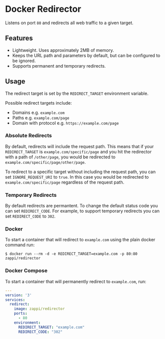 # Docker Redirector

Listens on port `80` and redirects all web traffic to a given target.

## Features

* Lightweight. Uses approximately 2MB of memory.
* Keeps the URL path and parameters by default, but can be configured to be ignored.
* Supports permanent and temporary redirects.

## Usage

The redirect target is set by the `REDIRECT_TARGET` environment variable.

Possible redirect targets include:

* Domains e.g. `example.com`
* Paths e.g. `example.com/page`
* Domain with protocol e.g. `https://example.com/page`

### Absolute Redirects

By default, redirects will include the request path. This means that if your `REDIRECT_TARGET` is `example.com/specific/page` and you hit the redirector with a path of `/other/page`, you would be redirected to `example.com/specific/page/other/page`.

To redirect to a specific target without including the request path, you can set `IGNORE_REQUEST_URI` to `true`. In this case you would be redirected to `example.com/specific/page` regardless of the request path.

### Temporary Redirects

By default redirects are permantent. To change the default status code you can set `REDIRECT_CODE`. For example, to support temporary redirects you can set `REDIRECT_CODE` to `302`.

### Docker

To start a container that will redirect to `example.com` using the plain docker command run:

```console
$ docker run --rm -d -e REDIRECT_TARGET=example.com -p 80:80 zappi/redirector
```

### Docker Compose

To start a container that will permanently redirect to `example.com`, run:

```yaml
---
version: '3'
services:
  redirect:
    image: zappi/redirector
    ports:
      - 80
    environment:
      REDIRECT_TARGET: "example.com"
      REDIRECT_CODE: "302"
```

